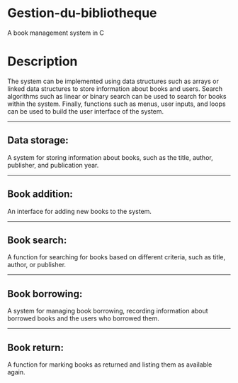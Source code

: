 # Gestion-du-bibliotheque

A book management system in C

# Description

The system can be implemented using data structures such as arrays or linked data structures to store information about books and users. 
Search algorithms such as linear or binary search can be used to search for books within the system. 
Finally, functions such as menus, user inputs, and loops can be used to build the user interface of the system.

---

## Data storage: 
A system for storing information about books, such as the title, author, publisher, and publication year.

---

## Book addition: 
An interface for adding new books to the system.

---

## Book search: 
A function for searching for books based on different criteria, such as title, author, or publisher.

---

## Book borrowing: 
A system for managing book borrowing, recording information about borrowed books and the users who borrowed them.

---

## Book return: 
A function for marking books as returned and listing them as available again.
